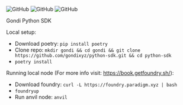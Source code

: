 ![GitHub](https://img.shields.io/pypi/pyversions/gondi)
![GitHub](https://img.shields.io/pypi/v/gondi)
![GitHub](https://img.shields.io/github/license/gondixyz/python-sdk)

Gondi Python SDK


Local setup:
- Download poetry: `pip install poetry`
- Clone repo: `mkdir gondi && cd gondi && git clone https://github.com/gondixyz/python-sdk.git && cd python-sdk`
- `poetry install` 

Running local node (For more info visit: https://book.getfoundry.sh/):
 - Download foundry: `curl -L https://foundry.paradigm.xyz | bash` 
 - `foundryup`
 - Run anvil node: `anvil`
